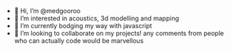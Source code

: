 - 👋 Hi, I’m @medgooroo
- 👀 I’m interested in acoustics, 3d modelling and mapping
- 🌱 I’m currently bodging my way with javascript
- 💞️ I’m looking to collaborate on my projects! any comments from people who can actually code would be marvellous


<!---
medgooroo/medgooroo is a ✨ special ✨ repository because its `README.md` (this file) appears on your GitHub profile.
You can click the Preview link to take a look at your changes.
--->
